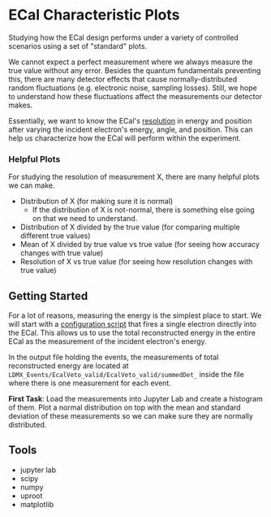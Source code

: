 # ECal Characteristic Plots
Studying how the ECal design performs under a variety of controlled scenarios
using a set of "standard" plots.

We cannot expect a perfect measurement where we always measure the true value without any error.
Besides the quantum fundamentals preventing this, there are many detector effects that cause
normally-distributed random fluctuations (e.g. electronic noise, sampling losses). Still, we
hope to understand how these fluctuations affect the measurements our detector makes.

Essentially, we want to know the ECal's [resolution](resolution.md) in energy and position
after varying the incident electron's energy, angle, and position. This can help us characterize
how the ECal will perform within the experiment.

### Helpful Plots
For studying the resolution of measurement X, there are many helpful plots we can make.
- Distribution of X (for making sure it is normal)
  - If the distribution of X is not-normal, there is something else going on that we need to understand.
- Distribution of X divided by the true value (for comparing multiple different true values)
- Mean of X divided by true value vs true value (for seeing how accuracy changes with true value)
- Resolution of X vs true value (for seeing how resolution changes with true value)

## Getting Started
For a lot of reasons, measuring the energy is the simplest place to start.
We will start with a [configuration script](simulation.py) that fires a single electron
directly into the ECal. This allows us to use the total reconstructed energy in the entire
ECal as the measurement of the incident electron's energy.

In the output file holding the events, the measurements of total reconstructed energy are
located at `LDMX_Events/EcalVeto_valid/EcalVeto_valid/summedDet_` inside the file where
there is one measurement for each event.

**First Task**: Load the measurements into Jupyter Lab and create a histogram of them.
Plot a normal distribution on top with the mean and standard deviation of these measurements
so we can make sure they are normally distributed.

## Tools
- jupyter lab
- scipy
- numpy
- uproot
- matplotlib
